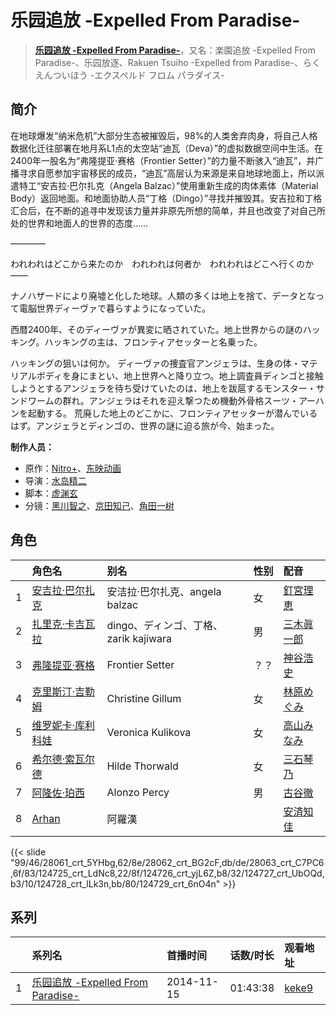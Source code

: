 # 乐园追放 -Expelled From Paradise-


> <u>**[乐园追放 -Expelled From Paradise-](http://bgm.tv/subject/37395)**</u>，又名：楽園追放 -Expelled From Paradise-、乐园放逐、Rakuen Tsuiho -Expelled from Paradise-、らくえんついほう -エクスペルド フロム パラダイス-

## 简介


在地球爆发“纳米危机”大部分生态被摧毁后，98%的人类舍弃肉身，将自己人格数据化迁往部署在地月系L1点的太空站“迪瓦（Deva）”的虚拟数据空间中生活。在2400年一股名为“弗隆提亚·赛格（Frontier Setter）”的力量不断骇入“迪瓦”，并广播寻求自愿参加宇宙移民的成员，“迪瓦”高层认为来源是来自地球地面上，所以派遣特工“安吉拉·巴尔扎克（Angela Balzac）”使用重新生成的肉体素体（Material Body）返回地面。和地面协助人员“丁格（Dingo）”寻找并摧毁其。安吉拉和丁格汇合后，在不断的追寻中发现该力量并非原先所想的简单，并且也改变了对自己所处的世界和地面人的世界的态度……

————


われわれはどこから来たのか　われわれは何者か　われわれはどこへ行くのか――

ナノハザードにより廃墟と化した地球。人類の多くは地上を捨て、データとなって電脳世界ディーヴァで暮らすようになっていた。

西暦2400年、そのディーヴァが異変に晒されていた。地上世界からの謎のハッキング。ハッキングの主は、フロンティアセッターと名乗った。

ハッキングの狙いは何か。
ディーヴァの捜査官アンジェラは、生身の体・マテリアルボディを身にまとい、地上世界へと降り立つ。地上調査員ディンゴと接触しようとするアンジェラを待ち受けていたのは、地上を跋扈するモンスター・サンドワームの群れ。アンジェラはそれを迎え撃つため機動外骨格スーツ・アーハンを起動する。
荒廃した地上のどこかに、フロンティアセッターが潜んでいるはず。アンジェラとディンゴの、世界の謎に迫る旅が今、始まった。

**制作人员：**
- 原作：[Nitro+](http://bgm.tv/person/1736)、[东映动画](http://bgm.tv/person/3045)
- 导演：[水岛精二](http://bgm.tv/person/575)
- 脚本：[虚渊玄](http://bgm.tv/person/3505)
- 分镜：[黑川智之](http://bgm.tv/person/12912)、[京田知己](http://bgm.tv/person/2183)、[角田一树](http://bgm.tv/person/16304)

## 角色

|     |   角色名   |   别名  | 性别 |  配音  |
|:--- |:------  |:----      |:---  |:--   |
| 1 | [安吉拉·巴尔扎克](http://bgm.tv/character/28061) | 安洁拉·巴尔扎克、angela balzac | 女 | [釘宮理恵](http://bgm.tv/person/3936) |
| 2 | [扎里克·卡吉瓦拉](http://bgm.tv/character/28062) | dingo、ディンゴ、丁格、zarik kajiwara | 男 | [三木眞一郎](http://bgm.tv/person/4101) |
| 3 | [弗隆提亚·赛格](http://bgm.tv/character/28063) | Frontier Setter | ？？ | [神谷浩史](http://bgm.tv/person/4232) |
| 4 | [克里斯汀·吉勒姆](http://bgm.tv/character/124725) | Christine Gillum | 女 | [林原めぐみ](http://bgm.tv/person/3919) |
| 5 | [维罗妮卡·库利科娃](http://bgm.tv/character/124726) | Veronica Kulikova | 女 | [高山みなみ](http://bgm.tv/person/3933) |
| 6 | [希尔德·索瓦尔德](http://bgm.tv/character/124727) | Hilde Thorwald | 女 | [三石琴乃](http://bgm.tv/person/3918) |
| 7 | [阿隆佐·珀西](http://bgm.tv/character/124728) | Alonzo Percy | 男 | [古谷徹](http://bgm.tv/person/4095) |
| 8 | [Arhan](http://bgm.tv/character/124729) | 阿羅漢 |  | [安済知佳](http://bgm.tv/person/11485) |

{{< slide "99/46/28061_crt_5YHbg,62/8e/28062_crt_BG2cF,db/de/28063_crt_C7PC6,6f/83/124725_crt_LdNc8,22/8f/124726_crt_yjL6Z,b8/32/124727_crt_UbOQd,b3/10/124728_crt_lLk3n,bb/80/124729_crt_6nO4n" >}}

## 系列

|     | 系列名                           | 首播时间       | 话数/时长    | 观看地址                                                     |
| :-- | :---------------------------- | :--------- | :------- | :------------------------------------------------------- |
| 1   |[乐园追放 -Expelled From Paradise-](https://bgm.tv/subject/37395)| 2014-11-15 | 01:43:38 | [keke9](https://www.keke9.app/play/179740-4-261675.html) |



